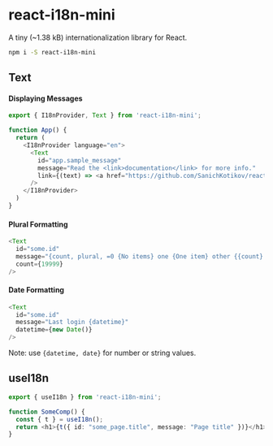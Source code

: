 # react-i18n-mini

A tiny (~1.38 kB) internationalization library for React.

```bash
npm i -S react-i18n-mini
```

## Text

#### Displaying Messages

```typescript jsx
export { I18nProvider, Text } from 'react-i18n-mini';

function App() {
  return (
    <I18nProvider language="en">
      <Text
        id="app.sample_message"
        message="Read the <link>documentation</link> for more info."
        link={(text) => <a href="https://github.com/SanichKotikov/react-i18n-mini">{text}</a>}
      />
    </I18nProvider>
  )
}
```

#### Plural Formatting

```typescript jsx
<Text
  id="some.id"
  message="{count, plural, =0 {No items} one {One item} other {{count} items}}."
  count={19999}
/>
```

#### Date Formatting

```typescript jsx
<Text
  id="some.id"
  message="Last login {datetime}"
  datetime={new Date()}
/>
```

Note: use `{datetime, date}` for number or string values.

## useI18n

```typescript jsx
export { useI18n } from 'react-i18n-mini';

function SomeComp() {
  const { t } = useI18n();
  return <h1>{t({ id: "some_page.title", message: "Page title" })}</h1>
}
```
